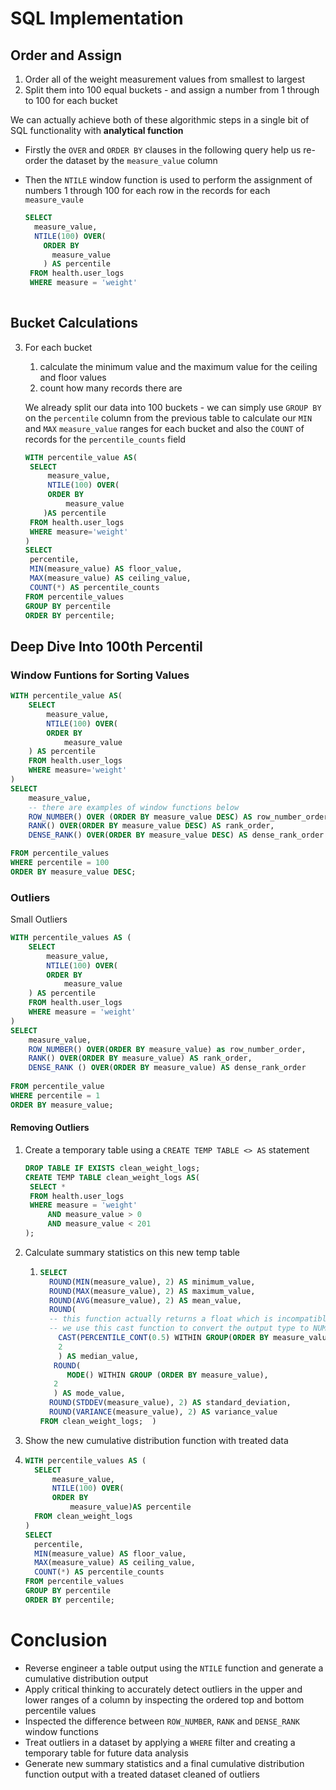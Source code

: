 # SQL Implementation

## Order and Assign

1. Order all of the weight measurement values from smallest to largest
2. Split them into 100 equal buckets - and assign a number from 1 through to 100 for each bucket

We can actually achieve both of these algorithmic steps in a single bit of SQL functionality with **analytical function**

- Firstly the `OVER` and `ORDER BY` clauses in the following query help us re-order the dataset by the `measure_value` column

- Then the `NTILE` window function is used to perform the assignment of numbers 1 through 100 for each row in the records for each `measure_vaule`

  ```sql
  SELECT
  	measure_value,
  	NTILE(100) OVER(
      ORDER BY
      	measure_value
      ) AS percentile
   FROM health.user_logs
   WHERE measure = 'weight'
    	
  ```

## Bucket Calculations

3. For each bucket

   1. calculate the minimum value and the maximum value for the ceiling and floor values
   2. count how many records there are 

   We already split our data into 100 buckets - we can simply use `GROUP BY` on the `percentile` column from the previous table to calculate our `MIN` and `MAX` `measure_value` ranges for each bucket and also the `COUNT` of records for the `percentile_counts` field

   ```sql
   WITH percentile_value AS(
   	SELECT
   		measure_value,
   		NTILE(100) OVER(
       	ORDER BY 
       		measure_value
       )AS percentile
   	FROM health.user_logs
   	WHERE measure='weight'
   )
   SELECT
   	percentile,
   	MIN(measure_value) AS floor_value,
   	MAX(measure_value) AS ceiling_value,
   	COUNT(*) AS percentile_counts
   FROM percentile_values
   GROUP BY percentile
   ORDER BY percentile;
   
   ```

## Deep Dive Into 100th Percentil

### Window Funtions for Sorting Values

```sql
WITH percentile_value AS(
	SELECT
		measure_value,
		NTILE(100) OVER(
    	ORDER BY
    		measure_value
    ) AS percentile
	FROM health.user_logs
	WHERE measure='weight'
)
SELECT 
	measure_value,
	-- there are examples of window functions below
	ROW_NUMBER() OVER (ORDER BY measure_value DESC) AS row_number_order,
	RANK() OVER(ORDER BY measure_value DESC) AS rank_order,
	DENSE_RANK() OVER(ORDER BY measure_value DESC) AS dense_rank_order

FROM percentile_values
WHERE percentile = 100
ORDER BY measure_value DESC;
```

### Outliers

Small Outliers

```sql
WITH percentile_values AS (
	SELECT 
		measure_value,
		NTILE(100) OVER(
    	ORDER BY
    		measure_value
    ) AS percentile
	FROM health.user_logs
	WHERE measure = 'weight'
)
SELECT 
	measure_value,
	ROW_NUMBER() OVER(ORDER BY measure_value) as row_number_order,
	RANK() OVER(ORDER BY measure_value) AS rank_order,
	DENSE_RANK () OVER(ORDER BY measure_value) AS dense_rank_order
	
FROM percentile_value
WHERE percentile = 1
ORDER BY measure_value;
```

#### Removing Outliers

1. Create a temporary table using a `CREATE TEMP TABLE <> AS` statement

   ```sql
   DROP TABLE IF EXISTS clean_weight_logs;
   CREATE TEMP TABLE clean_weight_logs AS(
   	SELECT *
   	FROM health.user_logs
   	WHERE measure = 'weight'
   		AND measure_value > 0
   		AND measure_value < 201
   );
   ```

2. Calculate summary statistics on this new temp table

   1. ```sql
      SELECT 
      	ROUND(MIN(measure_value), 2) AS minimum_value,
      	ROUND(MAX(measure_value), 2) AS maximum_value,
      	ROUND(AVG(measure_value), 2) AS mean_value,
      	ROUND(
        -- this function actually returns a float which is incompatible with ROUND!
        -- we use this cast function to convert the output type to NUMERIC
          CAST(PERCENTILE_CONT(0.5) WITHIN GROUP(ORDER BY measure_value) AS NUMERIC),
          2
          ) AS median_value,
         ROUND(
         	MODE() WITHIN GROUP (ORDER BY measure_value),
         2
         ) AS mode_value,
       	ROUND(STDDEV(measure_value), 2) AS standard_deviation,
       	ROUND(VARIANCE(measure_value), 2) AS variance_value
      FROM clean_weight_logs;  )
      ```

3.  Show the new cumulative distribution function with treated data

   1. ```sql
      WITH percentile_values AS (
      	SELECT 
      		measure_value,
      		NTILE(100) OVER(
          	ORDER BY
          		measure_value)AS percentile
      	FROM clean_weight_logs
      )
      SELECT
      	percentile,
      	MIN(measure_value) AS floor_value,
      	MAX(measure_value) AS ceiling_value,
      	COUNT(*) AS percentile_counts
      FROM percentile_values
      GROUP BY percentile
      ORDER BY percentile;
      ```



# Conclusion

- Reverse engineer a table output using the `NTILE` function and generate a cumulative distribution output
- Apply critical thinking to accurately detect outliers in the upper and lower ranges of a column by inspecting the ordered top and bottom percentile values
- Inspected the difference between `ROW_NUMBER`, `RANK` and `DENSE_RANK` window functions
- Treat outliers in a dataset by applying a `WHERE` filter and creating a temporary table for future data analysis
- Generate new summary statistics and a final cumulative distribution function output with a treated dataset cleaned of outliers
